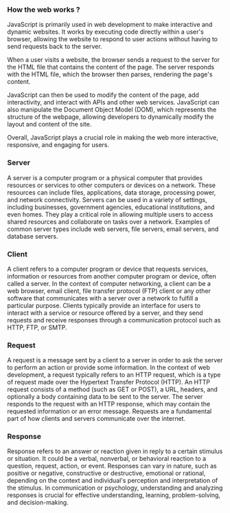 ### How the web works ?

JavaScript is primarily used in web development to make interactive and dynamic websites. It works by executing code directly within a user's browser, allowing the website to respond to user actions without having to send requests back to the server.

When a user visits a website, the browser sends a request to the server for the HTML file that contains the content of the page. The server responds with the HTML file, which the browser then parses, rendering the page's content.

JavaScript can then be used to modify the content of the page, add interactivity, and interact with APIs and other web services. JavaScript can also manipulate the Document Object Model (DOM), which represents the structure of the webpage, allowing developers to dynamically modify the layout and content of the site.

Overall, JavaScript plays a crucial role in making the web more interactive, responsive, and engaging for users.

### Server
A server is a computer program or a physical computer that provides resources or services to other computers or devices on a network. These resources can include files, applications, data storage, processing power, and network connectivity. Servers can be used in a variety of settings, including businesses, government agencies, educational institutions, and even homes. They play a critical role in allowing multiple users to access shared resources and collaborate on tasks over a network. Examples of common server types include web servers, file servers, email servers, and database servers.

### Client
A client refers to a computer program or device that requests services, information or resources from another computer program or device, often called a server. In the context of computer networking, a client can be a web browser, email client, file transfer protocol (FTP) client or any other software that communicates with a server over a network to fulfill a particular purpose. Clients typically provide an interface for users to interact with a service or resource offered by a server, and they send requests and receive responses through a communication protocol such as HTTP, FTP, or SMTP.

### Request
A request is a message sent by a client to a server in order to ask the server to perform an action or provide some information. In the context of web development, a request typically refers to an HTTP request, which is a type of request made over the Hypertext Transfer Protocol (HTTP). An HTTP request consists of a method (such as GET or POST), a URL, headers, and optionally a body containing data to be sent to the server. The server responds to the request with an HTTP response, which may contain the requested information or an error message. Requests are a fundamental part of how clients and servers communicate over the internet.

### Response
Response refers to an answer or reaction given in reply to a certain stimulus or situation. It could be a verbal, nonverbal, or behavioral reaction to a question, request, action, or event. Responses can vary in nature, such as positive or negative, constructive or destructive, emotional or rational, depending on the context and individual's perception and interpretation of the stimulus. In communication or psychology, understanding and analyzing responses is crucial for effective understanding, learning, problem-solving, and decision-making.

